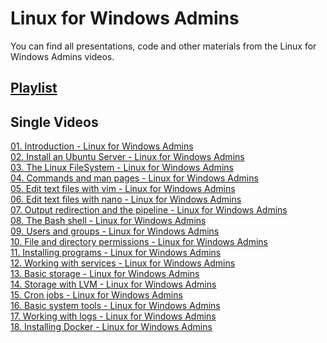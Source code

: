 # Linux for Windows Admins
You can find all presentations, code and other materials from the  Linux for Windows Admins videos.

## [Playlist](https://www.youtube.com/playlist?list=PLBYrLLXZvp0y-xz4IVyMAYl1fiQVqZzPS)

## Single Videos
[01. Introduction - Linux for Windows Admins](https://youtu.be/Apylt7eMkRg) <br />
[02. Install an Ubuntu Server - Linux for Windows Admins](https://youtu.be/J08z_CNDLRA)<br />
[03. The Linux FileSystem - Linux for Windows Admins](https://youtu.be/I_1J9CFqUhU)<br />
[04. Commands and man pages - Linux for Windows Admins](https://youtu.be/lWjSaAUiG0w)<br />
[05. Edit text files with vim - Linux for Windows Admins](https://youtu.be/ud8MYEFEuTo)<br />
[06. Edit text files with nano - Linux for Windows Admins](https://youtu.be/fyBATiL_jKw)<br />
[07. Output redirection and the pipeline - Linux for Windows Admins](https://youtu.be/39HQ9oZjPfc)<br />
[08. The Bash shell - Linux for Windows Admins](https://youtu.be/UeG2o_Vu9C4)<br />
[09. Users and groups - Linux for Windows Admins](https://youtu.be/XKjWM-oRpmw)<br />
[10. File and directory permissions - Linux for Windows Admins](https://youtu.be/JvJ3kqTeHB4)<br />
[11. Installing programs - Linux for Windows Admins](https://youtu.be/WuNXiliO6mA)<br />
[12. Working with services - Linux for Windows Admins](https://youtu.be/R7OOjbOpXGQ)<br />
[13. Basic storage - Linux for Windows Admins](https://youtu.be/9OJT-9dEtKw)<br />
[14. Storage with LVM - Linux for Windows Admins](https://youtu.be/gZvEdKNk5bc)<br />
[15. Cron jobs - Linux for Windows Admins](https://youtu.be/Vj79s5C5v2M)<br />
[16. Basic system tools - Linux for Windows Admins](https://youtu.be/O3N39ACccPw)<br />
[17. Working with logs - Linux for Windows Admins](https://youtu.be/-HcvEG7Yel4)<br />
[18. Installing Docker - Linux for Windows Admins](https://youtu.be/MI4UYSCX2-c)